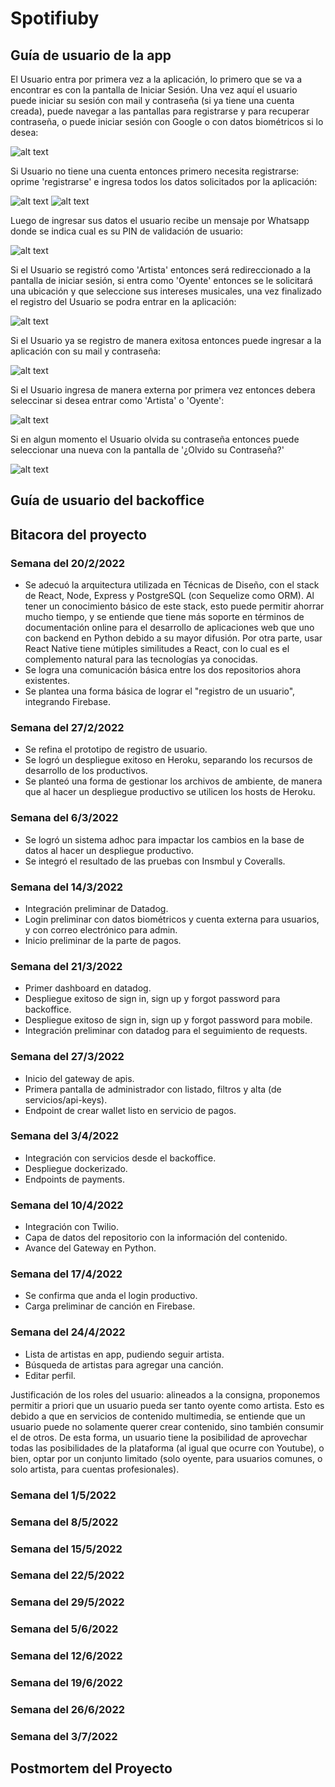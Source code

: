 # Spotifiuby

## Guía de usuario de la app

El Usuario entra por primera vez a la aplicación, lo primero que se va a encontrar es con la pantalla de Iniciar Sesión. Una vez aquí el usuario puede iniciar su sesión con mail y contraseña (si ya tiene una cuenta creada), puede navegar a las pantallas para registrarse y para recuperar contraseña, o puede iniciar sesión con Google o con datos biométricos si lo desea:

![alt text](media/SignInScreen.png)

Si Usuario no tiene una cuenta entonces primero necesita registrarse: oprime 'registrarse' e ingresa todos los datos solicitados por la aplicación:

![alt text](media/SignUpScreen1.png)
![alt text](media/SignUpScreen2.png)

Luego de ingresar sus datos el usuario recibe un mensaje por Whatsapp donde se indica cual es su PIN de validación de usuario:

![alt text](media/PINScreen.png)

Si el Usuario se registró como 'Artista' entonces será redireccionado a la pantalla de iniciar sesión, si entra como 'Oyente' entonces se le solicitará una ubicación y que seleccione sus intereses musicales, una vez finalizado el registro del Usuario se podra entrar en la aplicación:

![alt text](media/RequestMusicalPreferencesScreen.png)

Si el Usuario ya se registro de manera exitosa entonces puede ingresar a la aplicación con su mail y contraseña:

![alt text](media/SignInScreen.png)

Si el Usuario ingresa de manera externa por primera vez entonces debera seleccinar si desea entrar como 'Artista' o 'Oyente':

![alt text](media/RequestUserTypeToExternalUser.png)

Si en algun momento el Usuario olvida su contraseña entonces puede seleccionar una nueva con la pantalla de '¿Olvido su Contraseña?'

![alt text](media/ForgotPasswordScreen.png)

## Guía de usuario del backoffice

## Bitacora del proyecto

### Semana del 20/2/2022
- Se adecuó la arquitectura utilizada en Técnicas de Diseño, con el stack de React, Node, Express y PostgreSQL (con Sequelize como ORM). Al tener un conocimiento básico de este stack, esto puede permitir ahorrar mucho tiempo, y se entiende que tiene más soporte en términos de documentación online para el desarrollo de aplicaciones web que uno con backend en Python debido a su mayor difusión. Por otra parte, usar React Native tiene mútiples similitudes a React, con lo cual es el complemento natural para las tecnologías ya conocidas.
- Se logra una comunicación básica entre los dos repositorios ahora existentes.
- Se plantea una forma básica de lograr el "registro de un usuario", integrando Firebase.

### Semana del 27/2/2022
- Se refina el prototipo de registro de usuario.
- Se logró un despliegue exitoso en Heroku, separando los recursos de desarrollo de los productivos. 
- Se planteó una forma de gestionar los archivos de ambiente, de manera que al hacer un despliegue productivo se utilicen los hosts de Heroku.

### Semana del 6/3/2022
- Se logró un sistema adhoc para impactar los cambios en la base de datos al hacer un despliegue productivo.
- Se integró el resultado de las pruebas con Insmbul y Coveralls.

### Semana del 14/3/2022
- Integración preliminar de Datadog.
- Login preliminar con datos biométricos y cuenta externa para usuarios, y con correo electrónico para admin.
- Inicio preliminar de la parte de pagos.

### Semana del 21/3/2022
- Primer dashboard en datadog.
- Despliegue exitoso de sign in, sign up y forgot password para backoffice.
- Despliegue exitoso de sign in, sign up y forgot password para mobile.
- Integración preliminar con datadog para el seguimiento de requests.

### Semana del 27/3/2022
- Inicio del gateway de apis.
- Primera pantalla de administrador con listado, filtros y alta (de servicios/api-keys). 
- Endpoint de crear wallet listo en servicio de pagos.

### Semana del 3/4/2022
- Integración con servicios desde el backoffice.
- Despliegue dockerizado.
- Endpoints de payments.

### Semana del 10/4/2022
- Integración con Twilio.
- Capa de datos del repositorio con la información del contenido.
- Avance del Gateway en Python.

### Semana del 17/4/2022
- Se confirma que anda el login productivo.
- Carga preliminar de canción en Firebase.

### Semana del 24/4/2022
- Lista de artistas en app, pudiendo seguir artista.
- Búsqueda de artistas para agregar una canción. 
- Editar perfil.

Justificación de los roles del usuario: alineados a la consigna, proponemos permitir a priori que un usuario pueda ser tanto oyente como artista. Esto es debido a que en servicios de contenido multimedia, se entiende que un usuario puede no solamente querer crear contenido, sino también consumir el de otros. De esta forma, un usuario tiene la posibilidad de aprovechar todas las posibilidades de la plataforma (al igual que ocurre con Youtube), o bien, optar por un conjunto limitado (solo oyente, para usuarios comunes, o solo artista, para cuentas profesionales). 

### Semana del 1/5/2022

### Semana del 8/5/2022

### Semana del 15/5/2022

### Semana del 22/5/2022

### Semana del 29/5/2022

### Semana del 5/6/2022

### Semana del 12/6/2022

### Semana del 19/6/2022

### Semana del 26/6/2022

### Semana del 3/7/2022

## Postmortem del Proyecto
